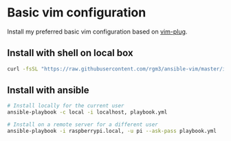 # Basic vim configuration

Install my preferred basic vim configuration based on
[vim-plug][1].

[1]: https://github.com/junegunn/vim-plug

## Install with shell on local box

```bash
curl -fsSL "https://raw.githubusercontent.com/rgm3/ansible-vim/master/install.sh" | bash
```

## Install with ansible

```bash
# Install locally for the current user
ansible-playbook -c local -i localhost, playbook.yml

# Install on a remote server for a different user
ansible-playbook -i raspberrypi.local, -u pi --ask-pass playbook.yml
```
